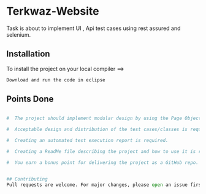 # Terkwaz-Website

Task is about to implement UI , Api test cases using rest assured and selenium.

## Installation

To install the project on your local compiler ==>

```bash
Download and run the code in eclipse
```

## Points Done

```python

#  The project should implement modular design by using the Page Object Model design pattern. 

#  Acceptable design and distribution of the test cases/classes is required. 

#  Creating an automated test execution report is required. 

#  Creating a ReadMe file describing the project and how to use it is required. 

#  You earn a bonus point for delivering the project as a GitHub repo. 


## Contributing
Pull requests are welcome. For major changes, please open an issue first to discuss what you would like to change.
